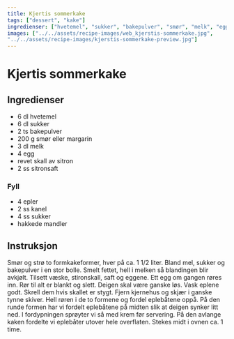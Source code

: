 ```yaml
---
title: Kjertis sommerkake
tags: ["dessert", "kake"]
ingredienser: ["hvetemel", "sukker", "bakepulver", "smør", "melk", "egg", "sitronsaft", "epler", "kanel", "mandler",]
images: ["../../assets/recipe-images/web_kjerstis-sommerkake.jpg",
"../../assets/recipe-images/kjerstis-sommerkake-preview.jpg"]
---
```


# Kjertis sommerkake

## Ingredienser

- 6 dl hvetemel
- 6 dl sukker
- 2 ts bakepulver
- 200 g smør eller margarin
- 3 dl melk
- 4 egg
- revet skall av sitron
- 2 ss sitronsaft

### Fyll

- 4 epler
- 2 ss kanel
- 4 ss sukker
- hakkede mandler

## Instruksjon

Smør og strø to formkakeformer, hver på ca. 1 1/2 liter. Bland mel, sukker og bakepulver i en stor bolle. Smelt fettet, hell i melken så blandingen blir avkjølt. Tilsett væske, stironskall, saft og eggene. Ett egg om gangen røres inn. Rør til alt er blankt og slett. Deigen skal være ganske løs. Vask eplene godt. Skrell dem hvis skallet er stygt. Fjern kjernehus og skjær i ganske tynne skiver. Hell røren i de to formene og fordel eplebåtene oppå. På den runde formen har vi fordelt eplebåtene på midten slik at deigen synker litt ned. I fordypningen sprøyter vi så med krem før servering. På den avlange kaken fordelte vi eplebåter utover hele overflaten. Stekes midt i ovnen ca. 1 time.
